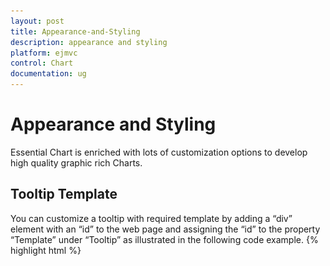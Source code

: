 ```yaml
---
layout: post
title: Appearance-and-Styling
description: appearance and styling
platform: ejmvc
control: Chart
documentation: ug
---
```


# Appearance and Styling

Essential Chart is enriched with lots of customization options to develop high quality graphic rich Charts.

## Tooltip Template

You can customize a tooltip with required template by adding a “div” element with an “id” to the web page and assigning the “id” to the property “Template” under “Tooltip” as illustrated in the following code example.
{% highlight html %}
<div id="Tooltip" style="display: none;">

<div id="icon">

       <div id="grain"></div>

</div>

        <div id="value">

            <div>

            <div id="efpercentage">#point.x#</div>

                <div id="ef">#point.y#</div>

             </div>

        </div>



    </div>

{% endhighlight  %}
{% highlight css %}

<style class="cssStyles">

        .tooltipDiv {

            background-color:#C1272D !important;        

            color: white;

width:100px;

        }

        #Tooltip >div:first-child {

            float: left;

        }

        #Tooltip #value {

            float: right;

            height: 50px;

            width: 50px;

            background-color:#C1272D

        }

        #Tooltip #value >div {

            margin: 3px 5px 5px 5px;



        }

        #Tooltip #efpercentage {

            font-size: 12px;

            font-family: segoe ui;

            color:#E7C554;

font-weight: bold;

        }

         #Tooltip #ef {

             font-size: 20px;

             font-family: segoe ui;

font-weight: bold;



        }

        #grain {

            background-image: url("../images/chart/grain.png");

            height: 50px;

            width: 50px;

            background-repeat: no-repeat;

        }

    </style>

{% endhighlight  %}
{% highlight html %}

[MVC]



@(Html.EJ().Chart("chartcontainer")

// ...

     .Series(sr =>

{

sr.Points(pt =>

{

	     pt.X(2002).Y(1.61).Add(); 

            pt.X(2003).Y(2.34).Add(); 

            pt.X(2004).Y(2.16).Add(); 

            pt.X(2005).Y(2.10).Add(); 

            pt.X(2006).Y(1.81).Add(); 

            pt.X(2007).Y(2.05).Add(); 

            pt.X(2008).Y(2.50).Add();

            pt.X(2009).Y(2.22).Add();

            pt.X(2010).Y(2.21).Add();

            pt.X(2011).Y(2.00).Add();

            pt.X(2012).Y(2.27).Add(); 

           }).Name("India").Tooltip(tl=>tl.Visible(true).Template("Tooltip")).Add();

})

// ...

)
{% endhighlight  %}


![F:/Skype Download/IMG_14052014_050616.png](Appearance-and-Styling_images/Appearance-and-Styling_img1.png)



## Label Template

You customize a data label with required template by adding a “div” element with an “id” to the web page and assigning the “id” to the property “Template” under “DataLabel” as illustrated in the following code example.

{% highlight html %}

<div id="template">

        <div id="left">

            <img src="../images/chart/icon_investments.png"/>

        </div>

        <div id="right">

            <div id="point">#point.y#%</div>

        </div>

    </div>

{% endhighlight  %}
{% highlight css %}

    <style>

        #point {

            font-family: segoe ui;

            font-size: 16px;

            color: black;

        }

        #left, #right {

            float: left;   

        }

        img {

            height: 25px;

            width: 30px;

        }

        #left{

            background-color: #8CC640;   

        }

        #right{

            background-color: #C3C3C3; 

            height: 30px;

            border-style:solid;

            border-color:#8CC640;

            border-width: 1px;				

        }

        #template {

            display:none;

        }

    </style>

{% endhighlight  %}
{% highlight html %}

[MVC]



@(Html.EJ().Chart("chartcontainer")

     // ...

   .Series(sr =>

   {

     sr.Points(pt =>

     {

       pt.X(2005).Y(28.1).Add(); 

       pt.X(2006).Y(29.2).Add(); 

       pt.X(2007).Y(33.9).Add(); 

       pt.X(2008).Y(36).Add();

       pt.X(2009).Y(32.4).Add();

       pt.X(2010).Y(32).Add();

       pt.X(2011).Y(32.8).Add(); 

     }).Name("India").Marker(mr=>mr.DataLabel(db=>db.Visible(true)

       .Template("template").Fill("#8CC640"))).Add();

   })

      // ...

   )


{% endhighlight  %}
![](Appearance-and-Styling_images/Appearance-and-Styling_img2.png)



## Label Formatting

### Numerical Axis:

By default, the label texts are automatically determined based on the axis data points and the generated intervals. You can make the Chart readable and understandable by formatting axes labels. For example, add "$" prefix when values are given in dollars and add "°F" postfix when values are given in Fahrenheit degrees. To achieve this “LabelFormat” property in axis is used. 
{% highlight html %}
[MVC]



@(Html.EJ().Chart("chartcontainer")

// ...

    .PrimaryYAxis(pr=>pr.LabelFormat("{value}%"))

// ...

    )
{% endhighlight  %}

### Date time Axis:



For datetime axis, all globalized date time formats are supported. By default, based on the interval type the LabelFormat is calculated. When the IntervalType is “year” then the LabelFormat is 'MMM, yyyy'.

### Some of the LabelFormat for datetime axis:

* 'MMM, yyyy'
* 'dd, MMM'
* 'dd/MM/yyyy'
* 'dd, hh:mm'
* 'hh:mm:ss'
* 'hh:mm:ss:tt'


{% highlight html %}
[MVC]



@(Html.EJ().Chart("chartcontainer")

// ...

    .PrimaryXAxis(pr=>pr.LabelFormat("MMM-yyyy").ValueType(AxisValueType.Datetime))

// ...

    ) 
{% endhighlight  %}


![](Appearance-and-Styling_images/Appearance-and-Styling_img3.png)





## Title and Subtitle

EJ Chart provides Title and Subtitle support that is used to give additional information about the chart data. It also has various options to customize the font alignment of the Title and Subtitle.
{% highlight html %}
[MVC]  



         @(Html.EJ().Chart("chartcontainer")

.Title(t=>t.Text("Efficiency of oil-fired power production").SubTitle(st=>st.Text("in a week").TextAlignment(TextAlignment.Far).Font(fn=>fn.Color("black").Size("12px"))))

   )

{% endhighlight %}

The following screenshot shows the Title and Subtitle in Chart control.

![](Appearance-and-Styling_images/Appearance-and-Styling_img4.png)



## Chart Background and Foreground

You can customize the background for different portion of Chart.

### To Chart:

Using the Background property you can customize the background color of the Chart.

### Code:
{% highlight html %}
[MVC]



@(Html.EJ().Chart("chartcontainer")

// ...

    .Background("#1E90FF")

// ...

    )

{% endhighlight  %}

![](Appearance-and-Styling_images/Appearance-and-Styling_img5.png)



### To Chart Area:

Using Background property in ChartArea you can customize the background color of the Chart area.

### Code: 
{% highlight html %}
[MVC]



@(Html.EJ().Chart("chartcontainer")

// ...

    .ChartArea(ca=>ca.Background("#CC3333"))

// ...

    )


{% endhighlight  %}
![](Appearance-and-Styling_images/Appearance-and-Styling_img6.png)



### BackGround Image:

Essential Chart allows you to add background image for your Chart using BackGroundImageUrl property.

{% highlight html %}

[MVC]



@(Html.EJ().Chart("chartcontainer")

// ...

    .BackGroundImageUrl("../images/chart/wheat.png")

// ...

    )

{% endhighlight  %}

![](Appearance-and-Styling_images/Appearance-and-Styling_img7.png)



## Theme

Chart has built-in theme support. The theme configures the colors of following Chart element.

1. Fonts
2. Axis lines
3. Series color
4. Legend
5. Tooltip
6. Background

### Code: 

{% highlight html %}
[MVC]



@(Html.EJ().Chart("chartcontainer")

// ...

       .Theme(ChartTheme.GradientLight)

// ...

)

{% endhighlight %}

Following predefined themes are available in Essential Chart.

1. FlatLight 
2. FlatDark
3. GradientLight
4. GradientDark
5. Azure
6. AzureDark
7. Lime
8. LimeDark
9. Saffron
10. SaffronDark

![](Appearance-and-Styling_images/Appearance-and-Styling_img8.png)



## Custom Color palette 

Apart from the themes, to define custom set of color you can use “Palette” property. Palette customizes the color of series in the Chart. 
{% highlight html %}
[MVC]



@(Html.EJ().Chart("chart").Palette(

        palette => { 

            palette.Add("#69D2E7"); 

            palette.Add("#E27F2D ");

            palette.Add("#6A4B82");

            . . . . . 

        })

. . . . . . 

. . . . . . 

}

{% endhighlight  %}

![](Appearance-and-Styling_images/Appearance-and-Styling_img9.png)




